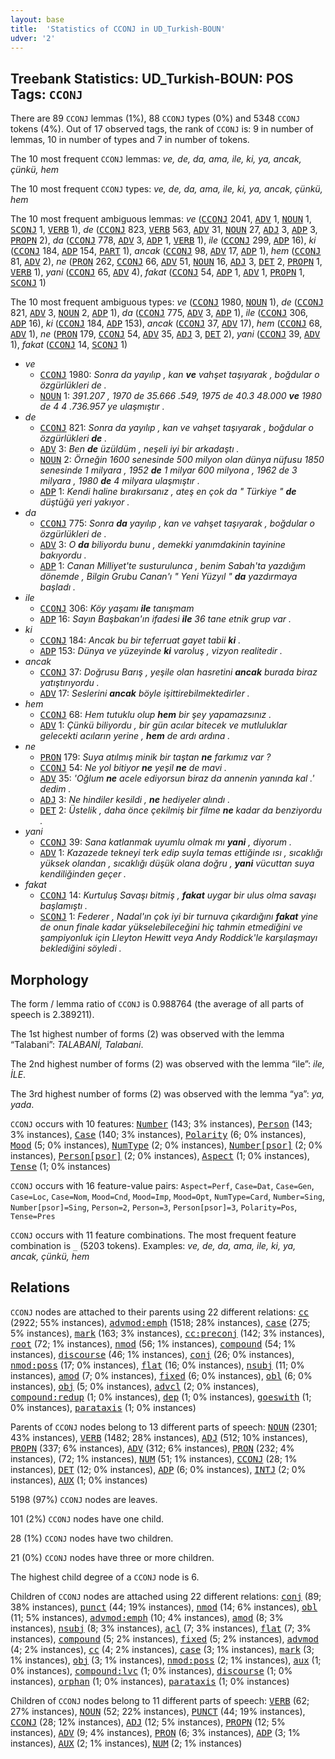 ```yaml
---
layout: base
title:  'Statistics of CCONJ in UD_Turkish-BOUN'
udver: '2'
---
```


## Treebank Statistics: UD_Turkish-BOUN: POS Tags: `CCONJ`

There are 89 `CCONJ` lemmas (1%), 88 `CCONJ` types (0%) and 5348 `CCONJ` tokens (4%).
Out of 17 observed tags, the rank of `CCONJ` is: 9 in number of lemmas, 10 in number of types and 7 in number of tokens.

The 10 most frequent `CCONJ` lemmas: <em>ve, de, da, ama, ile, ki, ya, ancak, çünkü, hem</em>

The 10 most frequent `CCONJ` types:  <em>ve, de, da, ama, ile, ki, ya, ancak, çünkü, hem</em>

The 10 most frequent ambiguous lemmas: <em>ve</em> (<tt><a href="tr_boun-pos-CCONJ.html">CCONJ</a></tt> 2041, <tt><a href="tr_boun-pos-ADV.html">ADV</a></tt> 1, <tt><a href="tr_boun-pos-NOUN.html">NOUN</a></tt> 1, <tt><a href="tr_boun-pos-SCONJ.html">SCONJ</a></tt> 1, <tt><a href="tr_boun-pos-VERB.html">VERB</a></tt> 1), <em>de</em> (<tt><a href="tr_boun-pos-CCONJ.html">CCONJ</a></tt> 823, <tt><a href="tr_boun-pos-VERB.html">VERB</a></tt> 563, <tt><a href="tr_boun-pos-ADV.html">ADV</a></tt> 31, <tt><a href="tr_boun-pos-NOUN.html">NOUN</a></tt> 27, <tt><a href="tr_boun-pos-ADJ.html">ADJ</a></tt> 3, <tt><a href="tr_boun-pos-ADP.html">ADP</a></tt> 3, <tt><a href="tr_boun-pos-PROPN.html">PROPN</a></tt> 2), <em>da</em> (<tt><a href="tr_boun-pos-CCONJ.html">CCONJ</a></tt> 778, <tt><a href="tr_boun-pos-ADV.html">ADV</a></tt> 3, <tt><a href="tr_boun-pos-ADP.html">ADP</a></tt> 1, <tt><a href="tr_boun-pos-VERB.html">VERB</a></tt> 1), <em>ile</em> (<tt><a href="tr_boun-pos-CCONJ.html">CCONJ</a></tt> 299, <tt><a href="tr_boun-pos-ADP.html">ADP</a></tt> 16), <em>ki</em> (<tt><a href="tr_boun-pos-CCONJ.html">CCONJ</a></tt> 184, <tt><a href="tr_boun-pos-ADP.html">ADP</a></tt> 154, <tt><a href="tr_boun-pos-PART.html">PART</a></tt> 1), <em>ancak</em> (<tt><a href="tr_boun-pos-CCONJ.html">CCONJ</a></tt> 98, <tt><a href="tr_boun-pos-ADV.html">ADV</a></tt> 17, <tt><a href="tr_boun-pos-ADP.html">ADP</a></tt> 1), <em>hem</em> (<tt><a href="tr_boun-pos-CCONJ.html">CCONJ</a></tt> 81, <tt><a href="tr_boun-pos-ADV.html">ADV</a></tt> 2), <em>ne</em> (<tt><a href="tr_boun-pos-PRON.html">PRON</a></tt> 262, <tt><a href="tr_boun-pos-CCONJ.html">CCONJ</a></tt> 66, <tt><a href="tr_boun-pos-ADV.html">ADV</a></tt> 51, <tt><a href="tr_boun-pos-NOUN.html">NOUN</a></tt> 16, <tt><a href="tr_boun-pos-ADJ.html">ADJ</a></tt> 3, <tt><a href="tr_boun-pos-DET.html">DET</a></tt> 2, <tt><a href="tr_boun-pos-PROPN.html">PROPN</a></tt> 1, <tt><a href="tr_boun-pos-VERB.html">VERB</a></tt> 1), <em>yani</em> (<tt><a href="tr_boun-pos-CCONJ.html">CCONJ</a></tt> 65, <tt><a href="tr_boun-pos-ADV.html">ADV</a></tt> 4), <em>fakat</em> (<tt><a href="tr_boun-pos-CCONJ.html">CCONJ</a></tt> 54, <tt><a href="tr_boun-pos-ADP.html">ADP</a></tt> 1, <tt><a href="tr_boun-pos-ADV.html">ADV</a></tt> 1, <tt><a href="tr_boun-pos-PROPN.html">PROPN</a></tt> 1, <tt><a href="tr_boun-pos-SCONJ.html">SCONJ</a></tt> 1)

The 10 most frequent ambiguous types:  <em>ve</em> (<tt><a href="tr_boun-pos-CCONJ.html">CCONJ</a></tt> 1980, <tt><a href="tr_boun-pos-NOUN.html">NOUN</a></tt> 1), <em>de</em> (<tt><a href="tr_boun-pos-CCONJ.html">CCONJ</a></tt> 821, <tt><a href="tr_boun-pos-ADV.html">ADV</a></tt> 3, <tt><a href="tr_boun-pos-NOUN.html">NOUN</a></tt> 2, <tt><a href="tr_boun-pos-ADP.html">ADP</a></tt> 1), <em>da</em> (<tt><a href="tr_boun-pos-CCONJ.html">CCONJ</a></tt> 775, <tt><a href="tr_boun-pos-ADV.html">ADV</a></tt> 3, <tt><a href="tr_boun-pos-ADP.html">ADP</a></tt> 1), <em>ile</em> (<tt><a href="tr_boun-pos-CCONJ.html">CCONJ</a></tt> 306, <tt><a href="tr_boun-pos-ADP.html">ADP</a></tt> 16), <em>ki</em> (<tt><a href="tr_boun-pos-CCONJ.html">CCONJ</a></tt> 184, <tt><a href="tr_boun-pos-ADP.html">ADP</a></tt> 153), <em>ancak</em> (<tt><a href="tr_boun-pos-CCONJ.html">CCONJ</a></tt> 37, <tt><a href="tr_boun-pos-ADV.html">ADV</a></tt> 17), <em>hem</em> (<tt><a href="tr_boun-pos-CCONJ.html">CCONJ</a></tt> 68, <tt><a href="tr_boun-pos-ADV.html">ADV</a></tt> 1), <em>ne</em> (<tt><a href="tr_boun-pos-PRON.html">PRON</a></tt> 179, <tt><a href="tr_boun-pos-CCONJ.html">CCONJ</a></tt> 54, <tt><a href="tr_boun-pos-ADV.html">ADV</a></tt> 35, <tt><a href="tr_boun-pos-ADJ.html">ADJ</a></tt> 3, <tt><a href="tr_boun-pos-DET.html">DET</a></tt> 2), <em>yani</em> (<tt><a href="tr_boun-pos-CCONJ.html">CCONJ</a></tt> 39, <tt><a href="tr_boun-pos-ADV.html">ADV</a></tt> 1), <em>fakat</em> (<tt><a href="tr_boun-pos-CCONJ.html">CCONJ</a></tt> 14, <tt><a href="tr_boun-pos-SCONJ.html">SCONJ</a></tt> 1)


* <em>ve</em>
  * <tt><a href="tr_boun-pos-CCONJ.html">CCONJ</a></tt> 1980: <em>Sonra da yayılıp , kan <b>ve</b> vahşet taşıyarak , boğdular o özgürlükleri de .</em>
  * <tt><a href="tr_boun-pos-NOUN.html">NOUN</a></tt> 1: <em>391.207 , 1970 de 35.666 .549, 1975 de 40.3 48.000 <b>ve</b> 1980 de 4 4 .736.957 ye ulaşmıştır .</em>
* <em>de</em>
  * <tt><a href="tr_boun-pos-CCONJ.html">CCONJ</a></tt> 821: <em>Sonra da yayılıp , kan ve vahşet taşıyarak , boğdular o özgürlükleri <b>de</b> .</em>
  * <tt><a href="tr_boun-pos-ADV.html">ADV</a></tt> 3: <em>Ben <b>de</b> üzüldüm , neşeli iyi bir arkadaştı .</em>
  * <tt><a href="tr_boun-pos-NOUN.html">NOUN</a></tt> 2: <em>Örneğin 1600 senesinde 500 milyon olan dünya nüfusu 1850 senesinde 1 milyara , 1952 <b>de</b> 1 milyar 600 milyona , 1962 de 3 milyara , 1980 <b>de</b> 4 milyara ulaşmıştır .</em>
  * <tt><a href="tr_boun-pos-ADP.html">ADP</a></tt> 1: <em>Kendi haline bırakırsanız , ateş en çok da " Türkiye " <b>de</b> düştüğü yeri yakıyor .</em>
* <em>da</em>
  * <tt><a href="tr_boun-pos-CCONJ.html">CCONJ</a></tt> 775: <em>Sonra <b>da</b> yayılıp , kan ve vahşet taşıyarak , boğdular o özgürlükleri de .</em>
  * <tt><a href="tr_boun-pos-ADV.html">ADV</a></tt> 3: <em>O <b>da</b> biliyordu bunu , demekki yanımdakinin tayinine bakıyordu .</em>
  * <tt><a href="tr_boun-pos-ADP.html">ADP</a></tt> 1: <em>Canan Milliyet'te susturulunca , benim Sabah'ta yazdığım dönemde , Bilgin Grubu Canan'ı " Yeni Yüzyıl " <b>da</b> yazdırmaya başladı .</em>
* <em>ile</em>
  * <tt><a href="tr_boun-pos-CCONJ.html">CCONJ</a></tt> 306: <em>Köy yaşamı <b>ile</b> tanışmam</em>
  * <tt><a href="tr_boun-pos-ADP.html">ADP</a></tt> 16: <em>Sayın Başbakan'ın ifadesi <b>ile</b> 36 tane etnik grup var .</em>
* <em>ki</em>
  * <tt><a href="tr_boun-pos-CCONJ.html">CCONJ</a></tt> 184: <em>Ancak bu bir teferruat gayet tabii <b>ki</b> .</em>
  * <tt><a href="tr_boun-pos-ADP.html">ADP</a></tt> 153: <em>Dünya ve yüzeyinde <b>ki</b> varoluş , vizyon realitedir .</em>
* <em>ancak</em>
  * <tt><a href="tr_boun-pos-CCONJ.html">CCONJ</a></tt> 37: <em>Doğrusu Barış , yeşile olan hasretini <b>ancak</b> burada biraz yatıştırıyordu .</em>
  * <tt><a href="tr_boun-pos-ADV.html">ADV</a></tt> 17: <em>Seslerini <b>ancak</b> böyle işittirebilmektedirler .</em>
* <em>hem</em>
  * <tt><a href="tr_boun-pos-CCONJ.html">CCONJ</a></tt> 68: <em>Hem tutuklu olup <b>hem</b> bir şey yapamazsınız .</em>
  * <tt><a href="tr_boun-pos-ADV.html">ADV</a></tt> 1: <em>Çünkü biliyordu , bir gün acılar bitecek ve mutluluklar gelecekti acıların yerine , <b>hem</b> de ardı ardına .</em>
* <em>ne</em>
  * <tt><a href="tr_boun-pos-PRON.html">PRON</a></tt> 179: <em>Suya atılmış minik bir taştan <b>ne</b> farkımız var ?</em>
  * <tt><a href="tr_boun-pos-CCONJ.html">CCONJ</a></tt> 54: <em>Ne yol bitiyor <b>ne</b> yeşil <b>ne</b> de mavi .</em>
  * <tt><a href="tr_boun-pos-ADV.html">ADV</a></tt> 35: <em>'Oğlum <b>ne</b> acele ediyorsun biraz da annenin yanında kal .' dedim .</em>
  * <tt><a href="tr_boun-pos-ADJ.html">ADJ</a></tt> 3: <em>Ne hindiler kesildi , <b>ne</b> hediyeler alındı .</em>
  * <tt><a href="tr_boun-pos-DET.html">DET</a></tt> 2: <em>Üstelik , daha önce çekilmiş bir filme <b>ne</b> kadar da benziyordu .</em>
* <em>yani</em>
  * <tt><a href="tr_boun-pos-CCONJ.html">CCONJ</a></tt> 39: <em>Sana katlanmak uyumlu olmak mı <b>yani</b> , diyorum .</em>
  * <tt><a href="tr_boun-pos-ADV.html">ADV</a></tt> 1: <em>Kazazede tekneyi terk edip suyla temas ettiğinde ısı , sıcaklığı yüksek olandan , sıcaklığı düşük olana doğru , <b>yani</b> vücuttan suya kendiliğinden geçer .</em>
* <em>fakat</em>
  * <tt><a href="tr_boun-pos-CCONJ.html">CCONJ</a></tt> 14: <em>Kurtuluş Savaşı bitmiş , <b>fakat</b> uygar bir ulus olma savaşı başlamıştı .</em>
  * <tt><a href="tr_boun-pos-SCONJ.html">SCONJ</a></tt> 1: <em>Federer , Nadal'ın çok iyi bir turnuva çıkardığını <b>fakat</b> yine de onun finale kadar yükselebileceğini hiç tahmin etmediğini ve şampiyonluk için Lleyton Hewitt veya Andy Roddick'le karşılaşmayı beklediğini söyledi .</em>

## Morphology

The form / lemma ratio of `CCONJ` is 0.988764 (the average of all parts of speech is 2.389211).

The 1st highest number of forms (2) was observed with the lemma “Talabani”: <em>TALABANİ, Talabani</em>.

The 2nd highest number of forms (2) was observed with the lemma “ile”: <em>ile, İLE</em>.

The 3rd highest number of forms (2) was observed with the lemma “ya”: <em>ya, yada</em>.

`CCONJ` occurs with 10 features: <tt><a href="tr_boun-feat-Number.html">Number</a></tt> (143; 3% instances), <tt><a href="tr_boun-feat-Person.html">Person</a></tt> (143; 3% instances), <tt><a href="tr_boun-feat-Case.html">Case</a></tt> (140; 3% instances), <tt><a href="tr_boun-feat-Polarity.html">Polarity</a></tt> (6; 0% instances), <tt><a href="tr_boun-feat-Mood.html">Mood</a></tt> (5; 0% instances), <tt><a href="tr_boun-feat-NumType.html">NumType</a></tt> (2; 0% instances), <tt><a href="tr_boun-feat-Number-psor.html">Number[psor]</a></tt> (2; 0% instances), <tt><a href="tr_boun-feat-Person-psor.html">Person[psor]</a></tt> (2; 0% instances), <tt><a href="tr_boun-feat-Aspect.html">Aspect</a></tt> (1; 0% instances), <tt><a href="tr_boun-feat-Tense.html">Tense</a></tt> (1; 0% instances)

`CCONJ` occurs with 16 feature-value pairs: `Aspect=Perf`, `Case=Dat`, `Case=Gen`, `Case=Loc`, `Case=Nom`, `Mood=Cnd`, `Mood=Imp`, `Mood=Opt`, `NumType=Card`, `Number=Sing`, `Number[psor]=Sing`, `Person=2`, `Person=3`, `Person[psor]=3`, `Polarity=Pos`, `Tense=Pres`

`CCONJ` occurs with 11 feature combinations.
The most frequent feature combination is `_` (5203 tokens).
Examples: <em>ve, de, da, ama, ile, ki, ya, ancak, çünkü, hem</em>


## Relations

`CCONJ` nodes are attached to their parents using 22 different relations: <tt><a href="tr_boun-dep-cc.html">cc</a></tt> (2922; 55% instances), <tt><a href="tr_boun-dep-advmod-emph.html">advmod:emph</a></tt> (1518; 28% instances), <tt><a href="tr_boun-dep-case.html">case</a></tt> (275; 5% instances), <tt><a href="tr_boun-dep-mark.html">mark</a></tt> (163; 3% instances), <tt><a href="tr_boun-dep-cc-preconj.html">cc:preconj</a></tt> (142; 3% instances), <tt><a href="tr_boun-dep-root.html">root</a></tt> (72; 1% instances), <tt><a href="tr_boun-dep-nmod.html">nmod</a></tt> (56; 1% instances), <tt><a href="tr_boun-dep-compound.html">compound</a></tt> (54; 1% instances), <tt><a href="tr_boun-dep-discourse.html">discourse</a></tt> (46; 1% instances), <tt><a href="tr_boun-dep-conj.html">conj</a></tt> (26; 0% instances), <tt><a href="tr_boun-dep-nmod-poss.html">nmod:poss</a></tt> (17; 0% instances), <tt><a href="tr_boun-dep-flat.html">flat</a></tt> (16; 0% instances), <tt><a href="tr_boun-dep-nsubj.html">nsubj</a></tt> (11; 0% instances), <tt><a href="tr_boun-dep-amod.html">amod</a></tt> (7; 0% instances), <tt><a href="tr_boun-dep-fixed.html">fixed</a></tt> (6; 0% instances), <tt><a href="tr_boun-dep-obl.html">obl</a></tt> (6; 0% instances), <tt><a href="tr_boun-dep-obj.html">obj</a></tt> (5; 0% instances), <tt><a href="tr_boun-dep-advcl.html">advcl</a></tt> (2; 0% instances), <tt><a href="tr_boun-dep-compound-redup.html">compound:redup</a></tt> (1; 0% instances), <tt><a href="tr_boun-dep-dep.html">dep</a></tt> (1; 0% instances), <tt><a href="tr_boun-dep-goeswith.html">goeswith</a></tt> (1; 0% instances), <tt><a href="tr_boun-dep-parataxis.html">parataxis</a></tt> (1; 0% instances)

Parents of `CCONJ` nodes belong to 13 different parts of speech: <tt><a href="tr_boun-pos-NOUN.html">NOUN</a></tt> (2301; 43% instances), <tt><a href="tr_boun-pos-VERB.html">VERB</a></tt> (1482; 28% instances), <tt><a href="tr_boun-pos-ADJ.html">ADJ</a></tt> (512; 10% instances), <tt><a href="tr_boun-pos-PROPN.html">PROPN</a></tt> (337; 6% instances), <tt><a href="tr_boun-pos-ADV.html">ADV</a></tt> (312; 6% instances), <tt><a href="tr_boun-pos-PRON.html">PRON</a></tt> (232; 4% instances),  (72; 1% instances), <tt><a href="tr_boun-pos-NUM.html">NUM</a></tt> (51; 1% instances), <tt><a href="tr_boun-pos-CCONJ.html">CCONJ</a></tt> (28; 1% instances), <tt><a href="tr_boun-pos-DET.html">DET</a></tt> (12; 0% instances), <tt><a href="tr_boun-pos-ADP.html">ADP</a></tt> (6; 0% instances), <tt><a href="tr_boun-pos-INTJ.html">INTJ</a></tt> (2; 0% instances), <tt><a href="tr_boun-pos-AUX.html">AUX</a></tt> (1; 0% instances)

5198 (97%) `CCONJ` nodes are leaves.

101 (2%) `CCONJ` nodes have one child.

28 (1%) `CCONJ` nodes have two children.

21 (0%) `CCONJ` nodes have three or more children.

The highest child degree of a `CCONJ` node is 6.

Children of `CCONJ` nodes are attached using 22 different relations: <tt><a href="tr_boun-dep-conj.html">conj</a></tt> (89; 38% instances), <tt><a href="tr_boun-dep-punct.html">punct</a></tt> (44; 19% instances), <tt><a href="tr_boun-dep-nmod.html">nmod</a></tt> (14; 6% instances), <tt><a href="tr_boun-dep-obl.html">obl</a></tt> (11; 5% instances), <tt><a href="tr_boun-dep-advmod-emph.html">advmod:emph</a></tt> (10; 4% instances), <tt><a href="tr_boun-dep-amod.html">amod</a></tt> (8; 3% instances), <tt><a href="tr_boun-dep-nsubj.html">nsubj</a></tt> (8; 3% instances), <tt><a href="tr_boun-dep-acl.html">acl</a></tt> (7; 3% instances), <tt><a href="tr_boun-dep-flat.html">flat</a></tt> (7; 3% instances), <tt><a href="tr_boun-dep-compound.html">compound</a></tt> (5; 2% instances), <tt><a href="tr_boun-dep-fixed.html">fixed</a></tt> (5; 2% instances), <tt><a href="tr_boun-dep-advmod.html">advmod</a></tt> (4; 2% instances), <tt><a href="tr_boun-dep-cc.html">cc</a></tt> (4; 2% instances), <tt><a href="tr_boun-dep-case.html">case</a></tt> (3; 1% instances), <tt><a href="tr_boun-dep-mark.html">mark</a></tt> (3; 1% instances), <tt><a href="tr_boun-dep-obj.html">obj</a></tt> (3; 1% instances), <tt><a href="tr_boun-dep-nmod-poss.html">nmod:poss</a></tt> (2; 1% instances), <tt><a href="tr_boun-dep-aux.html">aux</a></tt> (1; 0% instances), <tt><a href="tr_boun-dep-compound-lvc.html">compound:lvc</a></tt> (1; 0% instances), <tt><a href="tr_boun-dep-discourse.html">discourse</a></tt> (1; 0% instances), <tt><a href="tr_boun-dep-orphan.html">orphan</a></tt> (1; 0% instances), <tt><a href="tr_boun-dep-parataxis.html">parataxis</a></tt> (1; 0% instances)

Children of `CCONJ` nodes belong to 11 different parts of speech: <tt><a href="tr_boun-pos-VERB.html">VERB</a></tt> (62; 27% instances), <tt><a href="tr_boun-pos-NOUN.html">NOUN</a></tt> (52; 22% instances), <tt><a href="tr_boun-pos-PUNCT.html">PUNCT</a></tt> (44; 19% instances), <tt><a href="tr_boun-pos-CCONJ.html">CCONJ</a></tt> (28; 12% instances), <tt><a href="tr_boun-pos-ADJ.html">ADJ</a></tt> (12; 5% instances), <tt><a href="tr_boun-pos-PROPN.html">PROPN</a></tt> (12; 5% instances), <tt><a href="tr_boun-pos-ADV.html">ADV</a></tt> (9; 4% instances), <tt><a href="tr_boun-pos-PRON.html">PRON</a></tt> (6; 3% instances), <tt><a href="tr_boun-pos-ADP.html">ADP</a></tt> (3; 1% instances), <tt><a href="tr_boun-pos-AUX.html">AUX</a></tt> (2; 1% instances), <tt><a href="tr_boun-pos-NUM.html">NUM</a></tt> (2; 1% instances)

